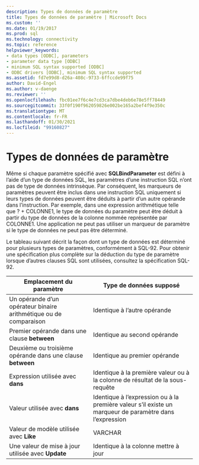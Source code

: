 ```yaml
---
description: Types de données de paramètre
title: Types de données de paramètre | Microsoft Docs
ms.custom: ''
ms.date: 01/19/2017
ms.prod: sql
ms.technology: connectivity
ms.topic: reference
helpviewer_keywords:
- data types [ODBC], parameters
- parameter data type [ODBC]
- minimum SQL syntax supported [ODBC]
- ODBC drivers [ODBC], minimum SQL syntax supported
ms.assetid: fd7e99d8-d26a-408c-9733-6ffccde99f75
author: David-Engel
ms.author: v-daenge
ms.reviewer: ''
ms.openlocfilehash: fbc01ee7f6c4e7cd3ca7dbe4deb6e78e5ff78449
ms.sourcegitcommit: 33f0f190f962059826e002be165a2bef4f9e350c
ms.translationtype: MT
ms.contentlocale: fr-FR
ms.lasthandoff: 01/30/2021
ms.locfileid: "99160827"
---
```

# <a name="parameter-data-types"></a>Types de données de paramètre
Même si chaque paramètre spécifié avec **SQLBindParameter** est défini à l’aide d’un type de données SQL, les paramètres d’une instruction SQL n’ont pas de type de données intrinsèque. Par conséquent, les marqueurs de paramètres peuvent être inclus dans une instruction SQL uniquement si leurs types de données peuvent être déduits à partir d’un autre opérande dans l’instruction. Par exemple, dans une expression arithmétique telle que ? + COLONNE1, le type de données du paramètre peut être déduit à partir du type de données de la colonne nommée représentée par COLONNE1. Une application ne peut pas utiliser un marqueur de paramètre si le type de données ne peut pas être déterminé.  
  
 Le tableau suivant décrit la façon dont un type de données est déterminé pour plusieurs types de paramètres, conformément à SQL-92. Pour obtenir une spécification plus complète sur la déduction du type de paramètre lorsque d’autres clauses SQL sont utilisées, consultez la spécification SQL-92.  
  
|Emplacement du paramètre|Type de données supposé|  
|---------------------------|-----------------------|  
|Un opérande d’un opérateur binaire arithmétique ou de comparaison|Identique à l’autre opérande|  
|Premier opérande dans une clause **between**|Identique au second opérande|  
|Deuxième ou troisième opérande dans une clause **between**|Identique au premier opérande|  
|Expression utilisée avec **dans**|Identique à la première valeur ou à la colonne de résultat de la sous-requête|  
|Valeur utilisée avec **dans**|Identique à l’expression ou à la première valeur s’il existe un marqueur de paramètre dans l’expression|  
|Valeur de modèle utilisée avec **Like**|VARCHAR|  
|Une valeur de mise à jour utilisée avec **Update**|Identique à la colonne mettre à jour|
